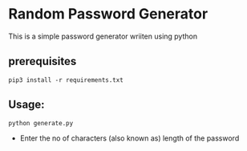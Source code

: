 # Random Password Generator

This is a simple password generator wriiten using python

## prerequisites

<code>pip3 install -r requirements.txt</code>

## Usage:

<code>python generate.py</code>
* Enter the no of characters (also known as) length of the password
